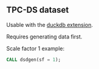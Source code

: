 ## TPC-DS dataset

Usable with the [duckdb extension](https://duckdb.org/docs/extensions/tpcds.html).

Requires generating data first.

Scale factor 1 example:
```sql
CALL dsdgen(sf = 1);
```
